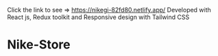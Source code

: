Click the link to see => https://nikegi-82fd80.netlify.app/
Developed with React js, Redux toolkit and Responsive design with Tailwind CSS
# Nike-Store
